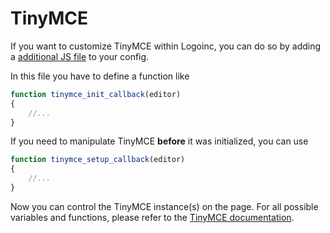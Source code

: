 # TinyMCE

If you want to customize TinyMCE within Logoinc, you can do so by adding a [additional JS file](additional-css-js.md) to your config.

In this file you have to define a function like

```javascript
function tinymce_init_callback(editor)
{
    //...
}
```

If you need to manipulate TinyMCE **before** it was initialized, you can use

```javascript
function tinymce_setup_callback(editor)
{
    //...
}
```

Now you can control the TinyMCE instance\(s\) on the page. For all possible variables and functions, please refer to the [TinyMCE documentation](https://www.tinymce.com/docs/api/tinymce/tinymce.editor/).

